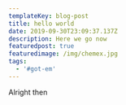 ```yaml
---
templateKey: blog-post
title: hello world
date: 2019-09-30T23:09:37.137Z
description: Here we go now
featuredpost: true
featuredimage: /img/chemex.jpg
tags:
  - '#got-em'
---
```

Alright then
